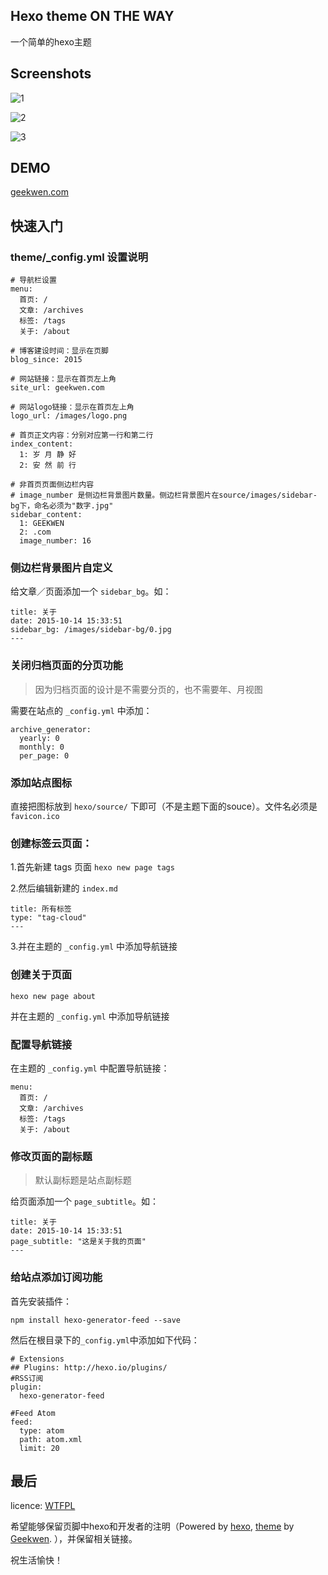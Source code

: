 ## Hexo theme ON THE WAY

一个简单的hexo主题

## Screenshots

![1](https://raw.githubusercontent.com/geekwen/hexo-theme/master/screenshot/v2/1.jpg)

![2](https://raw.githubusercontent.com/geekwen/hexo-theme/master/screenshot/v2/2.jpg)

![3](https://raw.githubusercontent.com/geekwen/hexo-theme/master/screenshot/v2/3.jpg)

## DEMO

[geekwen.com](http://geekwen.com)

## 快速入门

### theme/_config.yml 设置说明

```
# 导航栏设置
menu:
  首页: /
  文章: /archives
  标签: /tags
  关于: /about

# 博客建设时间：显示在页脚
blog_since: 2015

# 网站链接：显示在首页左上角
site_url: geekwen.com

# 网站logo链接：显示在首页左上角
logo_url: /images/logo.png

# 首页正文内容：分别对应第一行和第二行
index_content:
  1: 岁 月 静 好
  2: 安 然 前 行

# 非首页页面侧边栏内容
# image_number 是侧边栏背景图片数量。侧边栏背景图片在source/images/sidebar-bg下，命名必须为"数字.jpg"
sidebar_content:
  1: GEEKWEN
  2: .com
  image_number: 16
```

### 侧边栏背景图片自定义

给文章／页面添加一个 ```sidebar_bg```。如：   

```
title: 关于
date: 2015-10-14 15:33:51
sidebar_bg: /images/sidebar-bg/0.jpg 
---
```

### 关闭归档页面的分页功能

> 因为归档页面的设计是不需要分页的，也不需要年、月视图

需要在站点的 `_config.yml` 中添加：

```
archive_generator:
  yearly: 0
  monthly: 0
  per_page: 0
```

### 添加站点图标

直接把图标放到 ```hexo/source/``` 下即可（不是主题下面的souce）。文件名必须是 ```favicon.ico```

### 创建标签云页面：

1.首先新建 tags 页面
``` hexo new page tags ```

2.然后编辑新建的 ```index.md```
```
title: 所有标签
type: "tag-cloud"
---
```

3.并在主题的 ```_config.yml``` 中添加导航链接

### 创建关于页面

``` hexo new page about ```

并在主题的 ```_config.yml``` 中添加导航链接

### 配置导航链接

在主题的 `_config.yml` 中配置导航链接：

```
menu:
  首页: /
  文章: /archives
  标签: /tags
  关于: /about
```

### 修改页面的副标题

> 默认副标题是站点副标题

给页面添加一个 ```page_subtitle```。如：   

```
title: 关于
date: 2015-10-14 15:33:51
page_subtitle: "这是关于我的页面"
---
```

### 给站点添加订阅功能

首先安装插件：

```npm install hexo-generator-feed --save```

然后在根目录下的```_config.yml```中添加如下代码：

```
# Extensions
## Plugins: http://hexo.io/plugins/
#RSS订阅
plugin:
  hexo-generator-feed

#Feed Atom
feed:
  type: atom
  path: atom.xml
  limit: 20
```
## 最后

licence: [WTFPL](https://github.com/anak10thn/WTFPL)

希望能够保留页脚中hexo和开发者的注明（Powered by [hexo](http://hexo.io), [theme](https://github.com/geekwen/hexo-theme) by [Geekwen](http://geekwen.com). ），并保留相关链接。

祝生活愉快！

